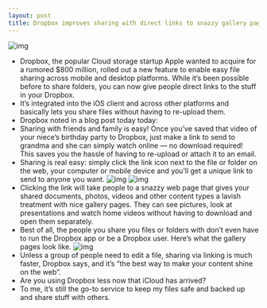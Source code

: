 ```yaml
---
layout: post
title: Dropbox improves sharing with direct links to snazzy gallery pages
---
```

![img](http://media.idownloadblog.com/wp-content/uploads/2012/04/Dropbox-illustration-001.jpg)
* Dropbox, the popular Cloud storage startup Apple wanted to acquire for a rumored $800 million, rolled out a new feature to enable easy file sharing across mobile and desktop platforms. While it’s been possible before to share folders, you can now give people direct links to the stuff in your Dropbox.
* It’s integrated into the iOS client and across other platforms and basically lets you share files without having to re-upload them.
* Dropbox noted in a blog post today today:
* Sharing with friends and family is easy! Once you’ve saved that video of your niece’s birthday party to Dropbox, just make a link to send to grandma and she can simply watch online — no download required! This saves you the hassle of having to re-upload or attach it to an email.
* Sharing is real easy: simply click the link icon next to the file or folder on the web, your computer or mobile device and you’ll get a unique link to send to anyone you want.
![img](http://media.idownloadblog.com/wp-content/uploads/2012/04/Dropbox-direct-links-Mac.png)
![img](http://media.idownloadblog.com/wp-content/uploads/2012/04/Dropbox-direct-links-iOS.png)
* Clicking the link will take people to a snazzy web page that gives your shared documents, photos, videos and other content types a lavish treatment with nice gallery pages. They can see pictures, look at presentations and watch home videos without having to download and open them separately.
* Best of all, the people you share you files or folders with don’t even have to run the Dropbox app or be a Dropbox user. Here’s what the gallery pages look like.
![img](http://media.idownloadblog.com/wp-content/uploads/2012/04/Dropbox-direct-links-gallery-pages.jpg)
* Unless a group of people need to edit a file, sharing via linking is much faster, Dropbox says, and it’s “the best way to make your content shine on the web”.
* Are you using Dropbox less now that iCloud has arrived?
* To me, it’s still the go-to service to keep my files safe and backed up and share stuff with others.

